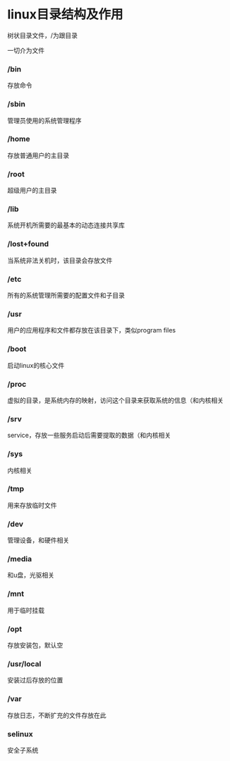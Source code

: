 #  linux目录结构及作用

树状目录文件，/为跟目录

一切介为文件

### /bin 

存放命令

### /sbin 

管理员使用的系统管理程序

### /home 

存放普通用户的主目录

### /root 

超级用户的主目录

### /lib 

系统开机所需要的最基本的动态连接共享库

### /lost+found

 当系统非法关机时，该目录会存放文件

### /etc 

所有的系统管理所需要的配置文件和子目录

### /usr 

用户的应用程序和文件都存放在该目录下，类似program files

### /boot 

启动linux的核心文件

### /proc 

虚拟的目录，是系统内存的映射，访问这个目录来获取系统的信息（和内核相关

### /srv

service，存放一些服务启动后需要提取的数据（和内核相关

### /sys 

内核相关

### /tmp 

用来存放临时文件

### /dev  

管理设备，和硬件相关

### /media 

和u盘，光驱相关

### /mnt 

用于临时挂载

### /opt 

存放安装包，默认空

### /usr/local 

安装过后存放的位置

### /var 

存放日志，不断扩充的文件存放在此

### selinux 

安全子系统



